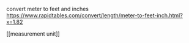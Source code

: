 convert meter to feet and inches https://www.rapidtables.com/convert/length/meter-to-feet-inch.html?x=1.82

[[measurement unit]]